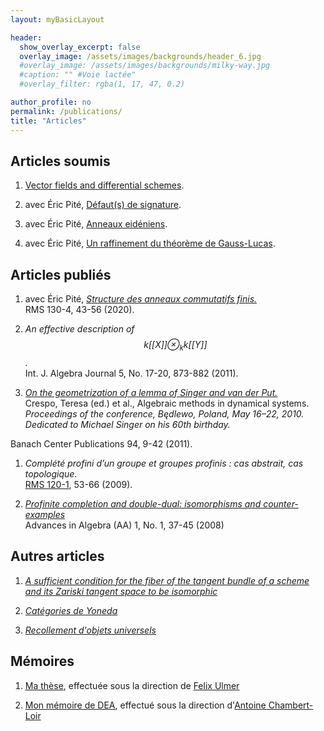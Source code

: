 ```yaml
---
layout: myBasicLayout

header:
  show_overlay_excerpt: false
  overlay_image: /assets/images/backgrounds/header_6.jpg
  #overlay_image: /assets/images/backgrounds/milky-way.jpg
  #caption: "" #Voie lactée"
  #overlay_filter: rgba(1, 17, 47, 0.2)

author_profile: no
permalink: /publications/
title: "Articles"
---
```



## Articles soumis

1. [Vector fields and differential schemes](Schemes_and_vector_fields.pdf).

1. avec Éric Pité, [Défaut(s) de signature](signature_S_N.pdf).

1. avec Éric Pité, [Anneaux eidéniens](Anneaux_eideniens.pdf).

1. avec Éric Pité, [Un raffinement du théorème de Gauss-Lucas](RMS_Q720_v4.pdf).


## Articles publiés

1. avec Éric Pité, [*Structure des anneaux commutatifs finis.*](structure_des_anneaux_finis.pdf)  
RMS 130-4, 43-56 (2020). 

1. *An effective description of $$k[[X]]\otimes_{k} k[[Y]]$$.*  
Int. J. Algebra Journal 5, No. 17-20, 873-882 (2011).

1. [*On the geometrization of a lemma of Singer and van der Put.*](https://arxiv.org/pdf/1012.0388)  
Crespo, Teresa (ed.) et al., Algebraic methods in dynamical systems.  
*Proceedings of the conference, Będlewo, Poland, May 16–22, 2010.
Dedicated to Michael Singer on his 60th birthday.*  
<!-- Warszawa: Polish Academy of Sciences, Institute of Mathematics.*  -->
Banach Center Publications 94, 9-42 (2011).

1. *Complété profini d’un groupe et groupes profinis :
cas abstrait, cas topologique*.  
[RMS 120-1](https://www.rms-math.com/index.php?option=com_staticxt&Itemid=126), 53-66 (2009).

1. [*Profinite completion and double-dual: isomorphisms and counter-examples*](https://arxiv.org/pdf/0801.2955)  
Advances in Algebra (AA) 1, No. 1, 37-45 (2008)


## Autres articles

1. [*A sufficient condition for the fiber of the tangent bundle of a scheme and its Zariski tangent space to be isomorphic*](https://arxiv.org/pdf/1103.4278)

1. [*Catégories de Yoneda*](categoriesDeYoneda.pdf)

1. [*Recollement d'objets universels*](recollementUniversel.pdf)


## Mémoires

1. [Ma thèse](TheseColasBardavid_v2_elec.pdf), effectuée sous la direction de [Felix Ulmer](http://felixulmer.epizy.com//)

2. [Mon mémoire de DEA](DEA.pdf), effectué sous la direction d'[Antoine Chambert-Loir](https://webusers.imj-prg.fr/~antoine.chambert-loir/index.xhtml)
